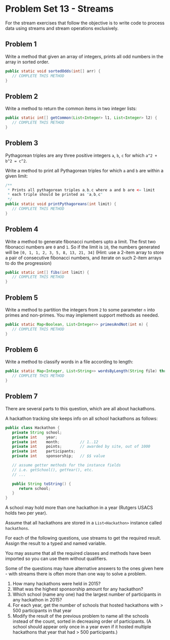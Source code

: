 # Problem Set 13 - Streams

For the stream exercises that follow the objective is to write code to process data using streams and stream operations exclusively.

## Problem 1

Write a method that given an array of integers, prints all odd numbers in the array in sorted order.

```java
public static void sortedOdds(int[] arr) {
   // COMPLETE THIS METHOD
}
```

## Problem 2

Write a method to return the common items in two integer lists:

```java
public static int[] getCommon(List<Integer> l1, List<Integer> l2) {
   // COMPLETE THIS METHOD
}
```

## Problem 3

Pythagorean triples are any three positive integers `a`, `b`, `c` for which `a^2 + b^2 = c^2`.

Write a method to print all Pythagorean triples for which `a` and `b` are within a given limit:

```java
/**
 * Prints all pythagorean triples a,b,c where a and b are <= limit
 * each triple should be printed as "a,b,c"
 */
public static void printPythagoreans(int limit) {
   // COMPLETE THIS METHOD
}
```

## Problem 4

Write a method to generate fibonacci numbers upto a limit. The first two fibonacci numbers are `0` and `1`. So if the limit is `10`, the numbers generated will be `[0, 1, 1, 2, 3, 5, 8, 13, 21, 34]` (Hint: use a 2-item array to store a pair of consecutive fibonacci numbers, and iterate on such 2-item arrays to do the progression)

```java
public static int[] fibs(int limit) {
   // COMPLETE THIS METHOD
}
```

## Problem 5

Write a method to partition the integers from `2` to some parameter `n` into primes and non-primes. You may implement support methods as needed.

```java
public static Map<Boolean, List<Integer>> primesAndNot(int n) {
   // COMPLETE THIS METHOD
}
```

## Problem 6

Write a method to classify words in a file according to length:

```java
public static Map<Integer, List<String>> wordsByLength(String file) throws IOException {
   // COMPLETE THIS METHOD
}
```

## Problem 7

There are several parts to this question, which are all about hackathons.

A hackathon tracking site keeps info on all school hackathons as follows:

```java
public class Hackathon {
   private String school;
   private int    year;
   private int    month;         // 1..12
   private int    points;        // awarded by site, out of 1000
   private int    participants;
   private int    sponsorship;   // $$ value

   // assume getter methods for the instance fields
   // i.e. getSchool(), getYear(), etc.
   // ...

   public String toString() {
      return school;
   }
}
```

A school may hold more than one hackathon in a year (Rutgers USACS holds two per year).

Assume that all hackathons are stored in a `List<Hackathon>` instance called `hackathons`.

For each of the following questions, use streams to get the required result. Assign the result to a typed and named variable.

You may assume that all the required classes and methods have been imported so you can use them without qualifiers.

Some of the questions may have alternative answers to the ones given here - with streams there is often more than one way to solve a problem.

1. How many hackathons were held in 2015?
2. What was the highest sponsorship amount for any hackathon?
3. Which school (name any one) had the largest number of participants in any hackathon in 2015?
4. For each year, get the number of schools that hosted hackathons with > 500 participants in that year
5. Modify the result of the previous problem to name all the schools instead of the count, sorted in decreasing order of participants. (A school should appear only once in a year even if it hosted multiple hackathons that year that had > 500 participants.)
